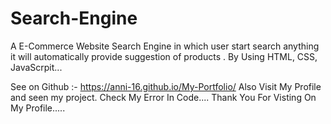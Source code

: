 ﻿# Search-Engine

 A E-Commerce Website Search Engine in which user start search anything it will automatically provide suggestion of products . By Using HTML, CSS, JavaScrpit...

 
See on Github :- https://anni-16.github.io/My-Portfolio/ Also Visit My Profile and seen my project. Check My Error In Code.... Thank You For Visting On My Profile.....
